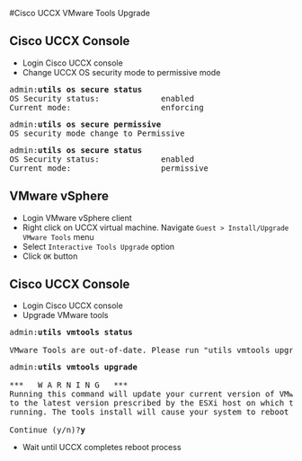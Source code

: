 #Cisco UCCX VMware Tools Upgrade
## Cisco UCCX Console
* Login Cisco UCCX console
* Change UCCX OS security mode to permissive mode

<pre>
admin:<b>utils os secure status</b>
OS Security status:             enabled
Current mode:                   enforcing
</pre>
<pre>
admin:<b>utils os secure permissive</b>
OS security mode change to Permissive
</pre>

<pre>
admin:<b>utils os secure status</b>
OS Security status:             enabled
Current mode:                   permissive
</pre>

## VMware vSphere
* Login VMware vSphere client
* Right click on UCCX virtual machine. Navigate `Guest > Install/Upgrade VMware Tools` menu
* Select `Interactive Tools Upgrade` option
* Click `OK` button

## Cisco UCCX Console
* Login Cisco UCCX console
* Upgrade VMware tools

<pre>
admin:<b>utils vmtools status</b>

VMware Tools are out-of-date. Please run "utils vmtools upgrade"
</pre>

<pre>
admin:<b>utils vmtools upgrade</b>

***   W A R N I N G   ***
Running this command will update your current version of VMware Tools
to the latest version prescribed by the ESXi host on which this VM is
running. The tools install will cause your system to reboot twice.

Continue (y/n)?<b>y</b>
</pre>

* Wait until UCCX completes reboot process

